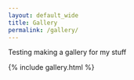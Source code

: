 ```yaml
---
layout: default_wide
title: Gallery
permalink: /gallery/
---
```

Testing making a gallery for my stuff


{% include gallery.html %}
